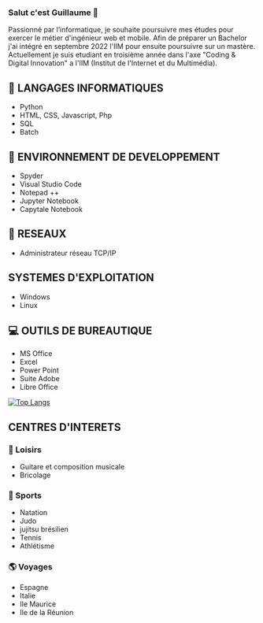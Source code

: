### Salut c'est Guillaume 👋

Passionné par l’informatique, je souhaite poursuivre mes études pour exercer le métier d'ingénieur web et mobile. 
Afin de préparer un Bachelor j'ai intégré en septembre 2022 l'IIM pour ensuite   poursuivre sur un mastère.
Actuellement je suis etudiant en troisième année dans l'axe "Coding & Digital Innovation" a l'IIM (Institut de l'Internet et du Multimédia).




## 💬 LANGAGES INFORMATIQUES
* Python
* HTML, CSS, Javascript, Php
* SQL
* Batch
## 🌱 ENVIRONNEMENT DE DEVELOPPEMENT
* Spyder
* Visual Studio Code
* Notepad ++
* Jupyter Notebook
* Capytale Notebook
## 📡 RESEAUX
* Administrateur réseau TCP/IP
## SYSTEMES D'EXPLOITATION
* Windows
* Linux
## 💻 OUTILS DE BUREAUTIQUE
* MS Office
* Excel
* Power Point
* Suite Adobe
* Libre Office

[![Top Langs](https://github-readme-stats.vercel.app/api/top-langs/?username=guigzlsx)](https://github.com/anuraghazra/github-readme-stats)


## CENTRES D'INTERETS

### 🎹 Loisirs
* Guitare et composition musicale
* Bricolage
### 🥋  Sports
* Natation
* Judo
* jujitsu brésilien
* Tennis
* Athlétisme
### 🌎 Voyages
* Espagne
* Italie
* Ile Maurice
* Ile de la Réunion


